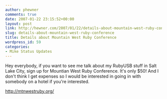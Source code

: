 ```yaml
---
author: phewner
comments: true
date: 2007-01-22 23:15:52+00:00
layout: post
link: http://hewner.com/2007/01/22/details-about-mountain-west-ruby-conference/
slug: details-about-mountain-west-ruby-conference
title: Details about Mountain West Ruby Conference
wordpress_id: 59
categories:
- Mike Status Updates
---
```


Hey everybody, if you want to see me talk about my RubyUSB stuff in Salt Lake City, sign up for Mountian West Ruby Conference.  It's only $50!  And I don't think I get expenses so I would be interested in going in with somebody on a hotel if you're interested.

http://mtnwestruby.org/
